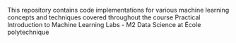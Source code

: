 This repository contains code implementations for various machine learning concepts and techniques covered throughout the course Practical Introduction to Machine Learning Labs - M2 Data Science at École polytechnique
